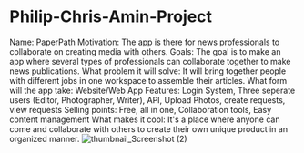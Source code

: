 # Philip-Chris-Amin-Project
Name: PaperPath
Motivation: The app is there for news professionals to collaborate on creating media with others. 
Goals: The goal is to make an app where several types of professionals can collaborate together to make news publications. 
What problem it will solve: It will bring together people with different jobs in one workspace to assemble their articles. 
What form will the app take: Website/Web App
Features: Login System, Three seperate users (Editor, Photographer, Writer), API, Upload Photos, create requests, view requests
Selling points: Free, all in one, Collaboration tools, Easy content management
What makes it cool: It's a place where anyone can come and collaborate with others to create their own unique product in an organized manner. 
![thumbnail_Screenshot (2)](https://github.com/cmhochrein/Philip-Chris-Amin-Project/assets/122295715/1bb5b951-d7ba-4030-9d66-137dbb0da096)
